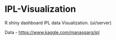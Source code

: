 # IPL-Visualization
R shiny dashboard IPL data Visualization. (ui/server)

Data - https://www.kaggle.com/manasgarg/ipl
